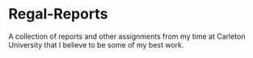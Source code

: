 # Regal-Reports
A collection of reports and other assignments from my time at Carleton University that I believe to be some of my best work.
